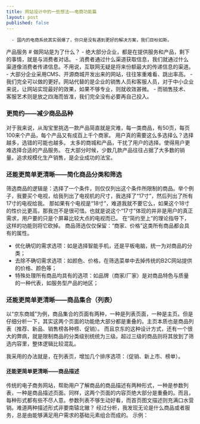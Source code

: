 ```yaml
---
title: 网站设计中的一些想法——电商功能篇
layout: post
published: false
---
```


      - 国内的电商系统其实弱爆了，你只是没有遇到更好的解决方案，我们目标如斯。

产品服务 \# 做网站是为了什么？ - 绝大部分企业，都是在提供服务和产品，剩下的事情，就是与消费者对话。 - 消费者通过什么渠道获取信息，我们就通过什么渠道像消费者传递信息。不用说，互联网无疑是将来份额最大的传递信息的渠道。 - 大部分企业采用CMS、开源商城开发出来的网站，往往笨重难看、跳出率高。 - 我们完全可以做的更好。网站代替的是企业的销售人员和客服人员，对于中小企业来说，让网站实现最好的效果，如果不够专业，则就收效甚微。 - 而销售技术、客服艺术则是放之四海而皆准，我们完全没有必要再自己投入。

### 更简约——减少商品品种

对于我来说，从淘宝里挑选一款产品简直就是灾难，每一类商品，有50页，每页100来个产品，每个产品又有成百上千个商家。 用户真的需要这么多选择么？选择越多，选错的可能也越多。 太多的商城和产品，干扰了用户的选择。使得用户更难选择合适的产品服务。 在大部分时候，少数几款产品往往占据了大多数的销量。追求规模化生产销售，是企业成功的法宝。

### 还能更简单更清晰——简化商品分类和筛选

筛选商品的逻辑是：选择了一个条件，则仅仅列出这个条件所限制的商品。举个例子，我要买个电视，给我列出了电视机的尺寸，我选择了“17寸”，然后列出了所有17寸的电视给我。 那如果有个电视是“18寸”，难道我就不要它么，如果这个18寸的性价比更高，那我岂不是很可惜。也就是说这个“17寸”体现的并非是用户的真正需求，用户要的只是个屏幕比较大点的电视而已。 在“简约至上”的理论指导下，这样的功能则将它砍掉。 商品筛选仅仅保留：“商家、价格”这类所有商品都会具有的属性。

-   优化确切的需求选项：如是选择智能手机，还是平板电脑，统一为对商品的分类；
-   去除不确切需求选项：如颜色、价格，在筛选菜单中去掉传统的B2C网站提供的价格、颜色等；
-   特殊处理所有商品均具有的选项：如品牌（商家/厂家）是对商品特色与质量的一种代表，如服务型产品的地区；

### 还能更简单更清晰——商品集合（列表）

以“京东商城”为例，商品集合的页面有两种，一种是列表页面，一种是主页。但是仔细分析一下，其实这两个页面的功能绝大部分都是重叠的。主页本质也是商品列表（推荐、新品、销售榜各种榜、促销）。 而且京东的这种设计方式，还有一个很大的弊病，就是限制商品的分类级别统统为三级。超过三级的商品则将其放到了筛选内容里，整体逻辑比较混乱。

我采用的办法就是，在列表页，增加几个排序选项：（促销、新上市、榜单）。

#### 还能更简单更清晰——商品描述

传统的电子商务网站，帮助用户了解商品的商品描述有两种形式，一种是参数列表，一种是商品描述页面。同样，这两个页面的内容页绝大部分是重叠的。而且，每种形式都有些不尽人意。参数列表不够生动好看，而首页图文描述则充满口水营销。难道两种描述形式非要南辕北辙？ 经过分析，我发现无论是什么商品或者服务，总是由能够满足用户需求的基础元素组合而成的。 示例：
